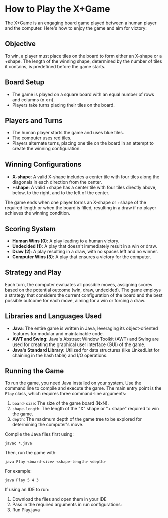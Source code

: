 # How to Play the X+Game

The X+Game is an engaging board game played between a human player and the computer. Here's how to enjoy the game and aim for victory:

## Objective

To win, a player must place tiles on the board to form either an X-shape or a +shape. The length of the winning shape, determined by the number of tiles it contains, is predefined before the game starts.

## Board Setup

- The game is played on a square board with an equal number of rows and columns (n x n).
- Players take turns placing their tiles on the board.

## Players and Turns

- The human player starts the game and uses blue tiles.
- The computer uses red tiles.
- Players alternate turns, placing one tile on the board in an attempt to create the winning configuration.

## Winning Configurations

- **X-shape**: A valid X-shape includes a center tile with four tiles along the diagonals in each direction from the center.
- **+shape**: A valid +shape has a center tile with four tiles directly above, below, to the right, and to the left of the center.

The game ends when one player forms an X-shape or +shape of the required length or when the board is filled, resulting in a draw if no player achieves the winning condition.

## Scoring System

- **Human Wins (0)**: A play leading to a human victory.
- **Undecided (1)**: A play that doesn't immediately result in a win or draw.
- **Draw (2)**: A play resulting in a draw, with no spaces left and no winner.
- **Computer Wins (3)**: A play that ensures a victory for the computer.

## Strategy and Play

Each turn, the computer evaluates all possible moves, assigning scores based on the potential outcome (win, draw, undecided). The game employs a strategy that considers the current configuration of the board and the best possible outcome for each move, aiming for a win or forcing a draw.

## Libraries and Languages Used

- **Java**: The entire game is written in Java, leveraging its object-oriented features for modular and maintainable code.
- **AWT and Swing**: Java's Abstract Window Toolkit (AWT) and Swing are used for creating the graphical user interface (GUI) of the game.
- **Java's Standard Library**: Utilized for data structures (like LinkedList for chaining in the hash table) and I/O operations.

## Running the Game

To run the game, you need Java installed on your system. Use the command line to compile and execute the game. The main entry point is the `Play` class, which requires three command-line arguments:

1. `board-size`: The size of the game board (NxN).
2. `shape-length`: The length of the "X" shape or "+ shape" required to win the game.
3. `depth`: The maximum depth of the game tree to be explored for determining the computer's move.

Compile the Java files first using:

```shell
javac *.java
```

Then, run the game with:
```shell
java Play <board-size> <shape-length> <depth>
```

For example:
```shell
java Play 5 4 3
```

If using an IDE to run:
1. Download the files and open them in your IDE
2. Pass in the required arguments in run configurations: <board-size> <shape-length> <depth>
3. Run Play.java
